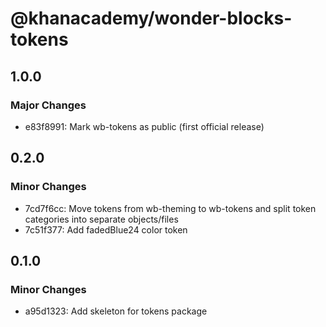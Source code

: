 # @khanacademy/wonder-blocks-tokens

## 1.0.0

### Major Changes

-   e83f8991: Mark wb-tokens as public (first official release)

## 0.2.0

### Minor Changes

-   7cd7f6cc: Move tokens from wb-theming to wb-tokens and split token categories into separate objects/files
-   7c51f377: Add fadedBlue24 color token

## 0.1.0

### Minor Changes

-   a95d1323: Add skeleton for tokens package
